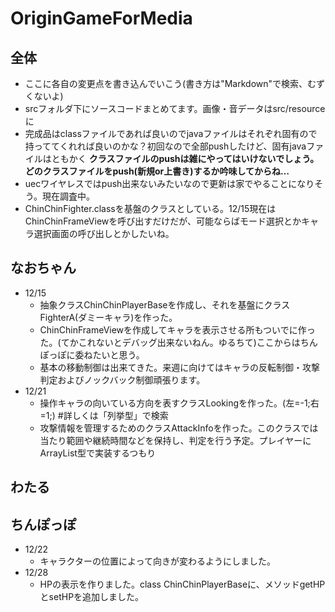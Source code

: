 # OriginGameForMedia

## 全体

* ここに各自の変更点を書き込んでいこう(書き方は"Markdown"で検索、むずくないよ)
* srcフォルダ下にソースコードまとめてます。画像・音データはsrc/resourceに
* 完成品はclassファイルであれば良いのでjavaファイルはそれぞれ固有ので持っててくれれば良いのかな？初回なので全部pushしたけど、固有javaファイルはともかく **クラスファイルのpushは雑にやってはいけないでしょう。どのクラスファイルをpush(新規or上書き)するか吟味してからね…**
* uecワイヤレスではpush出来ないみたいなので更新は家でやることになりそう。現在調査中。
* ChinChinFighter.classを基盤のクラスとしている。12/15現在はChinChinFrameViewを呼び出すだけだが、可能ならばモード選択とかキャラ選択画面の呼び出しとかしたいね。

## なおちゃん

* 12/15
  - 抽象クラスChinChinPlayerBaseを作成し、それを基盤にクラスFighterA(ダミーキャラ)を作った。 
  - ChinChinFrameViewを作成してキャラを表示させる所もついでに作った。(てかこれないとデバッグ出来ないねん。ゆるちて)ここからはちんぽっぽに委ねたいと思う。
  - 基本の移動制御は出来てきた。来週に向けてはキャラの反転制御・攻撃判定およびノックバック制御頑張ります。
* 12/21
  - 操作キャラの向いている方向を表すクラスLookingを作った。(左=-1;右=1;) #詳しくは「列挙型」で検索
  - 攻撃情報を管理するためのクラスAttackInfoを作った。このクラスでは当たり範囲や継続時間などを保持し、判定を行う予定。プレイヤーにArrayList型で実装するつもり
  
## わたる

## ちんぽっぽ

* 12/22
  - キャラクターの位置によって向きが変わるようにしました。
* 12/28
  - HPの表示を作りました。class ChinChinPlayerBaseに、メソッドgetHPとsetHPを追加しました。
